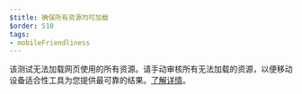 ```yaml
---
$title: 确保所有资源均可加载
$order: 510
tags:
- mobileFriendliness
---
```


该测试无法加载网页使用的所有资源。请手动审核所有无法加载的资源，以便移动设备适合性工具为您提供最可靠的结果。[了解详情](https://support.google.com/webmasters/answer/6352293?hl=zh_CN#blocked-resources)。
